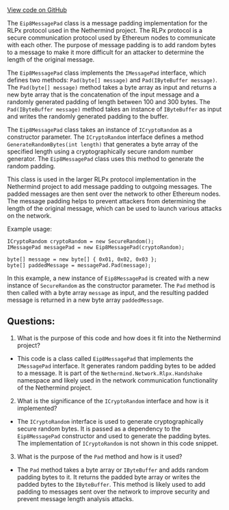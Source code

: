 [View code on GitHub](https://github.com/NethermindEth/nethermind/src/Nethermind/Nethermind.Network/Rlpx/Handshake/Eip8MessagePad.cs)

The `Eip8MessagePad` class is a message padding implementation for the RLPx protocol used in the Nethermind project. The RLPx protocol is a secure communication protocol used by Ethereum nodes to communicate with each other. The purpose of message padding is to add random bytes to a message to make it more difficult for an attacker to determine the length of the original message.

The `Eip8MessagePad` class implements the `IMessagePad` interface, which defines two methods: `Pad(byte[] message)` and `Pad(IByteBuffer message)`. The `Pad(byte[] message)` method takes a byte array as input and returns a new byte array that is the concatenation of the input message and a randomly generated padding of length between 100 and 300 bytes. The `Pad(IByteBuffer message)` method takes an instance of `IByteBuffer` as input and writes the randomly generated padding to the buffer.

The `Eip8MessagePad` class takes an instance of `ICryptoRandom` as a constructor parameter. The `ICryptoRandom` interface defines a method `GenerateRandomBytes(int length)` that generates a byte array of the specified length using a cryptographically secure random number generator. The `Eip8MessagePad` class uses this method to generate the random padding.

This class is used in the larger RLPx protocol implementation in the Nethermind project to add message padding to outgoing messages. The padded messages are then sent over the network to other Ethereum nodes. The message padding helps to prevent attackers from determining the length of the original message, which can be used to launch various attacks on the network.

Example usage:

```
ICryptoRandom cryptoRandom = new SecureRandom();
IMessagePad messagePad = new Eip8MessagePad(cryptoRandom);

byte[] message = new byte[] { 0x01, 0x02, 0x03 };
byte[] paddedMessage = messagePad.Pad(message);
```

In this example, a new instance of `Eip8MessagePad` is created with a new instance of `SecureRandom` as the constructor parameter. The `Pad` method is then called with a byte array `message` as input, and the resulting padded message is returned in a new byte array `paddedMessage`.
## Questions: 
 1. What is the purpose of this code and how does it fit into the Nethermind project?
- This code is a class called `Eip8MessagePad` that implements the `IMessagePad` interface. It generates random padding bytes to be added to a message. It is part of the `Nethermind.Network.Rlpx.Handshake` namespace and likely used in the network communication functionality of the Nethermind project.

2. What is the significance of the `ICryptoRandom` interface and how is it implemented?
- The `ICryptoRandom` interface is used to generate cryptographically secure random bytes. It is passed as a dependency to the `Eip8MessagePad` constructor and used to generate the padding bytes. The implementation of `ICryptoRandom` is not shown in this code snippet.

3. What is the purpose of the `Pad` method and how is it used?
- The `Pad` method takes a byte array or `IByteBuffer` and adds random padding bytes to it. It returns the padded byte array or writes the padded bytes to the `IByteBuffer`. This method is likely used to add padding to messages sent over the network to improve security and prevent message length analysis attacks.